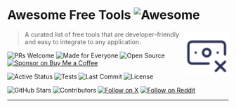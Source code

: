 # Awesome Free Tools ![Awesome](https://awesome.re/badge.svg)

[<img src="_partials/logo.svg" align="right" width="100">](https://github.com/mathewlewallen/awesome-free-tools)

> A curated list of free tools that are developer-friendly and easy to integrate to any application.

![PRs Welcome](https://img.shields.io/badge/PRs-Welcome-2e3359) ![Made for Everyone](https://img.shields.io/badge/Made%20for-Everyone-2e3359) ![Open Source](https://img.shields.io/badge/open%20source-%E2%9C%94-2e3359) [![Sponsor on Buy Me a Coffee](https://img.shields.io/badge/Buy%20Me%20a%20Coffee-☕-2e3359)](https://buymeacoffee.com/mathewlewallen)


![Active Status](https://img.shields.io/badge/status-active-success)
![Tests](https://github.com/mathewlewallen/awesome-free-tools/actions/workflows/tests.yml/badge.svg) ![Last Commit](https://img.shields.io/github/last-commit/mathewlewallen/awesome-free-tools) ![License](https://img.shields.io/github/license/mathewlewallen/awesome-free-tools?tab=CC0-1.0-1-ov-file)  

![GitHub Stars](https://img.shields.io/github/stars/mathewlewallen/awesome-free-tools?style=social) ![Contributors](https://img.shields.io/github/contributors/mathewlewallen/awesome-free-tools) [![Follow on X](https://img.shields.io/badge/X-%40cloud_context_-blue?logo=x)](https://x.com/cloud_context_) [![Follow on Reddit](https://img.shields.io/badge/reddit-cloud_context_-orange?logo=reddit)](https://www.reddit.com/user/Cloud_Context)

---
